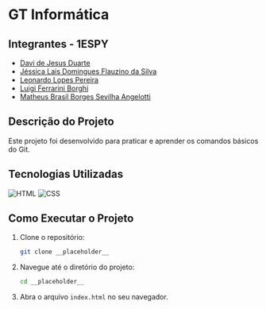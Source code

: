 # GT Informática
## Integrantes - 1ESPY

- [Davi de Jesus Duarte](https://github.com/DaviJDuarte)
- [Jéssica Lais Domingues Flauzino da Silva](https://github.com/JessFlauzino)
- [Leonardo Lopes Pereira](https://github.com/LeonardoL-Bah)
- [Luigi Ferrarini Borghi](https://github.com/PresidentMustaine)
- [Matheus Brasil Borges Sevilha Angelotti](https://github.com/MathBra17)

## Descrição do Projeto

Este projeto foi desenvolvido para praticar e aprender os comandos básicos do Git.


## Tecnologias Utilizadas
![HTML](https://img.shields.io/badge/HTML5-E34F26?style=for-the-badge&logo=html5&logoColor=white)
![CSS](https://img.shields.io/badge/CSS3-1572B6?style=for-the-badge&logo=css3&logoColor=white)

## Como Executar o Projeto

1. Clone o repositório:
    ```bash
    git clone __placeholder__
    ```
2. Navegue até o diretório do projeto:
    ```bash
    cd __placeholder__
    ```
3. Abra o arquivo `index.html` no seu navegador.